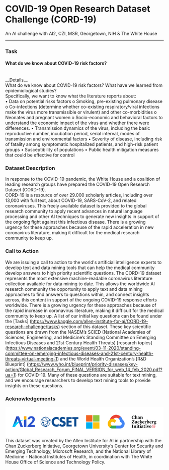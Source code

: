 # COVID-19 Open Research Dataset Challenge (CORD-19)
An AI challenge with AI2, CZI, MSR, Georgetown, NIH & The White House

---
 
### Task
#### What do we know about COVID-19 risk factors?<br>
<br>
__Details__<br>
What do we know about COVID-19 risk factors? What have we learned from epidemiological studies?<br>
Specifically, we want to know what the literature reports about:<br>
•	Data on potential risks factors
o	Smoking, pre-existing pulmonary disease
o	Co-infections (determine whether co-existing respiratory/viral infections make the virus more transmissible or virulent) and other co-morbidities
o	Neonates and pregnant women
o	Socio-economic and behavioral factors to understand the economic impact of the virus and whether there were differences.
•	Transmission dynamics of the virus, including the basic reproductive number, incubation period, serial interval, modes of transmission and environmental factors
•	Severity of disease, including risk of fatality among symptomatic hospitalized patients, and high-risk patient groups
•	Susceptibility of populations
•	Public health mitigation measures that could be effective for control


### Dataset Description
In response to the COVID-19 pandemic, the White House and a coalition of leading research groups have prepared the COVID-19 Open Research Dataset (CORD-19).<br>
CORD-19 is a resource of over 29.000 scholarly articles, including over 13,000 with full text, about COVID-19, SARS-CoV-2, and related coronaviruses. This freely available dataset is provided to the global research community to apply recent advances in natural language processing and other AI techniques to generate new insights in support of the ongoing fight against this infectious disease. There is a growing urgency for these approaches because of the rapid acceleration in new coronavirus literature, making it difficult for the medical research community to keep up.

### Call to Action
We are issuing a call to action to the world's artificial intelligence experts to develop text and data mining tools that can help the medical community develop answers to high priority scientific questions. The CORD-19 dataset represents the most extensive machine-readable coronavirus literature collection available for data mining to date. This allows the worldwide AI research community the opportunity to apply text and data mining approaches to find answers to questions within, and connect insights across, this content in support of the ongoing COVID-19 response efforts worldwide. There is a growing urgency for these approaches because of the rapid increase in coronavirus literature, making it difficult for the medical community to keep up.
A list of our initial key questions can be found under the [Tasks] (https://www.kaggle.com/allen-institute-for-ai/CORD-19-research-challenge/tasks) section of this dataset. These key scientific questions are drawn from the NASEM’s SCIED (National Academies of Sciences, Engineering, and Medicine’s Standing Committee on Emerging Infectious Diseases and 21st Century Health Threats) [research topics] (https://www.nationalacademies.org/event/03-11-2020/standing-committee-on-emerging-infectious-diseases-and-21st-century-health-threats-virtual-meeting-1) and the World Health Organization’s [R&D Blueprint] (https://www.who.int/blueprint/priority-diseases/key-action/Global_Research_Forum_FINAL_VERSION_for_web_14_feb_2020.pdf?ua=1) for COVID-19. 
Many of these questions are suitable for text mining, and we encourage researchers to develop text mining tools to provide insights on these questions.

### Acknowledgements
![logo_ackow.png](https://github.com/MikeHatchi/CORD-19/blob/master/logo_acknow.png)
This dataset was created by the Allen Institute for AI in partnership with the Chan Zuckerberg Initiative, Georgetown University’s Center for Security and Emerging Technology, Microsoft Research, and the National Library of Medicine - National Institutes of Health, in coordination with The White House Office of Science and Technology Policy.
